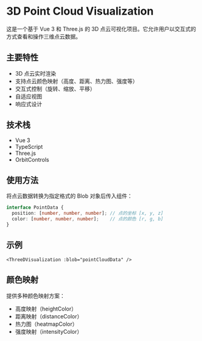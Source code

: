 # 3D Point Cloud Visualization

这是一个基于 Vue 3 和 Three.js 的 3D 点云可视化项目。它允许用户以交互式的方式查看和操作三维点云数据。

## 主要特性

- 3D 点云实时渲染
- 支持点云颜色映射（高度、距离、热力图、强度等）
- 交互式控制（旋转、缩放、平移）
- 自适应视图
- 响应式设计

## 技术栈

- Vue 3
- TypeScript
- Three.js
- OrbitControls

## 使用方法

将点云数据转换为指定格式的 Blob 对象后传入组件：

```typescript
interface PointData {
  position: [number, number, number]; // 点的坐标 [x, y, z]
  color: [number, number, number];    // 点的颜色 [r, g, b]
}
```

## 示例

```vue
<ThreeDVisualization :blob="pointCloudData" />
```

## 颜色映射

提供多种颜色映射方案：
- 高度映射（heightColor）
- 距离映射（distanceColor）
- 热力图（heatmapColor）
- 强度映射（intensityColor）
